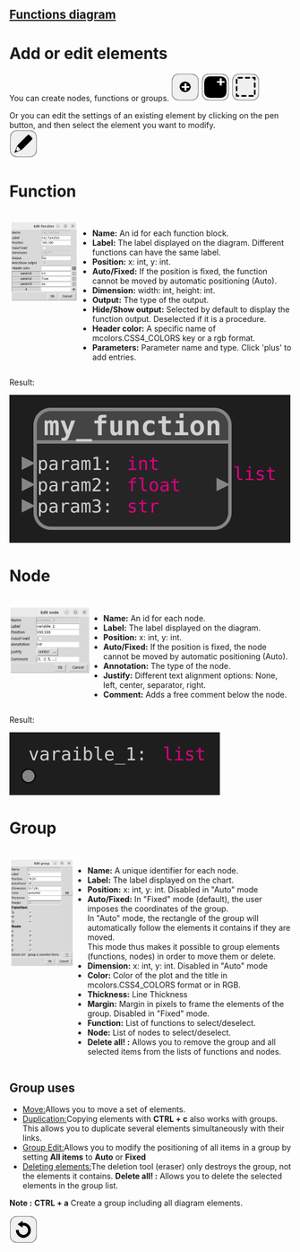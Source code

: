 ## [Functions diagram](../README.md)
# Add or edit elements

You can create nodes, functions or groups.
![add_node](../images/add_node.png)
![add_function](../images/add_function.png)
![add_group](../images/group.png)

Or you can edit the settings of an existing element by clicking on the pen button, and then select the element you want to modify.  
![edit](../images/edit.png) 

# Function
<br>
<div style="display:table">
  <div style="display:table-cell; vertical-align:top;">
    <img src="assets/window_add_function.png">
  </div>
    <div style="display:table-cell; vertical-align:top;">
    <ul>
      <li><b>Name:</b> An id for each function block.</li>
      <li><b>Label:</b> The label displayed on the diagram. Different functions can have the same label.</li>
      <li><b>Position:</b> x: int, y: int.</li>
      <li><b>Auto/Fixed:</b> If the position is fixed, the function cannot be moved by automatic positioning (Auto).</li>
      <li><b>Dimension:</b> width: int, height: int.</li>
      <li><b>Output:</b> The type of the output.</li>
      <li><b>Hide/Show output:</b> Selected by default to display the function output. Deselected if it is a procedure.</li>
      <li><b>Header color:</b> A specific name of mcolors.CSS4_COLORS key or a rgb format.</li>
      <li><b>Parameters:</b> Parameter name and type. Click 'plus' to add entries.</b> </li>
    </ul>  
  </div>
</div>

Result: 

![test](assets/example_add_function.svg)

# Node
<br>
<div style="display:table">
  <div style="display:table-cell; vertical-align:top;">
    <img src="assets/window_add_node.png">
  </div>
    <div style="display:table-cell; vertical-align:top;">
    <ul>
      <li><b>Name:</b> An id for each node.</li>
      <li><b>Label:</b> The label displayed on the diagram.</li>
      <li><b>Position:</b> x: int, y: int.</li>
      <li><b>Auto/Fixed:</b> If the position is fixed, the node cannot be moved by automatic positioning (Auto).</li>
      <li><b>Annotation:</b> The type of the node.</li>
      <li><b>Justify:</b> Different text alignment options: None, left, center, separator, right.</li>
      <li><b>Comment:</b> Adds a free comment below the node.</li>
    </ul>  
  </div>
</div>

Result: 

![test](assets/example_add_node.svg)

# Group

<br>
<div style="display:table">
  <div style="display:table-cell; vertical-align:top;">
    <img src="assets/window_add_group.png">
  </div>
    <div style="display:table-cell; vertical-align:top;">
    <ul>
      <li><b>Name:</b> A unique identifier for each node.</li>
      <li><b>Label:</b> The label displayed on the chart.</li>
      <li><b>Position:</b> x: int, y: int. Disabled in "Auto" mode </li>
      <li><b>Auto/Fixed:</b> In "Fixed" mode (default), the user imposes the coordinates of the group. <br>In "Auto" mode, the rectangle of the group will automatically follow the elements it contains if they are moved.<br>This mode thus makes it possible to group elements (functions, nodes) in order to move them or delete. </li>
      <li><b>Dimension:</b> x: int, y: int. Disabled in "Auto" mode </li>
      <li><b>Color:</b> Color of the plot and the title in mcolors.CSS4_COLORS format or in RGB.</li>
      <li><b>Thickness:</b> Line Thickness</li>
      <li><b>Margin:</b> Margin in pixels to frame the elements of the group. Disabled in "Fixed" mode.</li>
      <li><b>Function:</b> List of functions to select/deselect.</li>
      <li><b>Node:</b> List of nodes to select/deselect.</li>
      <li><b>Delete all! :</b> Allows you to remove the group and all selected items from the lists of functions and nodes.</li>
    </ul>  
  </div>
</div>

## Group uses
* <u>Move:</u>Allows you to move a set of elements.
* <u>Duplication:</u>Copying elements with **CTRL + c** also works with groups. This allows you to duplicate several elements simultaneously with their links.
* <u>Group Edit:</u>Allows you to modify the positioning of all items in a group by setting **All items** to **Auto** or **Fixed**
* <u>Deleting elements:</u>The deletion tool (eraser) only destroys the group, not the elements it contains. **Delete all! :** Allows you to delete the selected elements in the group list.

**Note :**
**CTRL + a** Create a group including all diagram elements.


[![back](assets/back.png)](../README.md)
